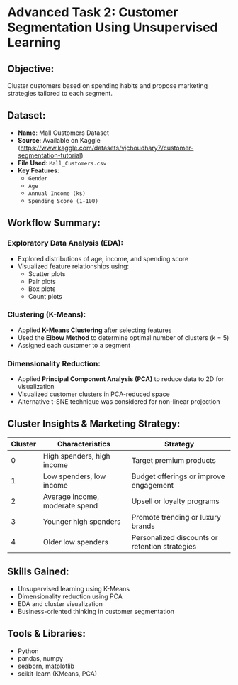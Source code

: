 # Advanced Task 2: Customer Segmentation Using Unsupervised Learning

## Objective:
Cluster customers based on spending habits and propose marketing strategies tailored to each segment.

## Dataset:
- **Name**: Mall Customers Dataset  
- **Source**: Available on Kaggle (https://www.kaggle.com/datasets/vjchoudhary7/customer-segmentation-tutorial)  
- **File Used**: `Mall_Customers.csv`  
- **Key Features**:
  - `Gender`
  - `Age`
  - `Annual Income (k$)`
  - `Spending Score (1-100)`

## Workflow Summary:

### Exploratory Data Analysis (EDA):
- Explored distributions of age, income, and spending score
- Visualized feature relationships using:
  - Scatter plots
  - Pair plots
  - Box plots
  - Count plots

### Clustering (K-Means):
- Applied **K-Means Clustering** after selecting features
- Used the **Elbow Method** to determine optimal number of clusters (k = 5)
- Assigned each customer to a segment

### Dimensionality Reduction:
- Applied **Principal Component Analysis (PCA)** to reduce data to 2D for visualization
- Visualized customer clusters in PCA-reduced space
- Alternative t-SNE technique was considered for non-linear projection

## Cluster Insights & Marketing Strategy:

| Cluster | Characteristics | Strategy |
|---------|------------------|----------|
| 0 | High spenders, high income | Target premium products |
| 1 | Low spenders, low income | Budget offerings or improve engagement |
| 2 | Average income, moderate spend | Upsell or loyalty programs |
| 3 | Younger high spenders | Promote trending or luxury brands |
| 4 | Older low spenders | Personalized discounts or retention strategies |

## Skills Gained:
- Unsupervised learning using K-Means
- Dimensionality reduction using PCA
- EDA and cluster visualization
- Business-oriented thinking in customer segmentation

## Tools & Libraries:
- Python
- pandas, numpy
- seaborn, matplotlib
- scikit-learn (KMeans, PCA)
